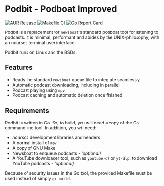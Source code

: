 # Podbit - **Podboat Improved**

[![AUR Release](https://img.shields.io/aur/version/podbit?color=1793d1&label=podbit&logo=arch-linux)](https://aur.archlinux.org/packages/podbit/)
[![Makefile CI](https://github.com/ethanv2/podbit/actions/workflows/makefile.yml/badge.svg)](https://github.com/ethanv2/podbit/actions/workflows/makefile.yml)
[![Go Report Card](https://goreportcard.com/badge/github.com/ethanv2/podbit)](https://goreportcard.com/report/github.com/ethanv2/podbit)

Podbit is a replacement for ``newsboat``'s standard podboat tool for listening to podcasts. It is minimal, performant and abides by the UNIX-philosophy, with an ncurses terminal user interface.

Podbit runs on Linux and the BSDs.

## Features

* Reads the standard ``newsboat`` queue file to integrate seamlessly
* Automatic podcast downloading, including in parallel
* Podcast playing using ``mpv``
* Podcast caching and automatic deletion once finished

## Requirements

Podbit is written in Go. So, to build, you will need a copy of the Go command line tool. In addition, you will need:

* *ncurses* development libraries and headers
* A normal install of ``mpv``
* A copy of GNU Make
* Newsboat to enqueue podcasts - *(optional)*
* A YouTube downloader tool, such as ``youtube-dl`` or ``yt-dlp``, to download YouTube podcasts - *(optional)*

Because of security issues in the Go tool, the provided Makefile must be used instead of simply ``go build``.
